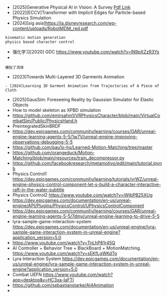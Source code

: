 - [2025]Generative Physical AI in Vision: A Survey [Pdf Link](https://arxiv.org/pdf/2501.10928v2)
- [2022][ECCV]Transformer with Implicit Edges for Particle-based Physics Simulation
- [2024][sig asia]https://la.disneyresearch.com/wp-content/uploads/RobotMDM_red.pdf
```
kinematic motion generation
physics based character control
```
- 强化学习[2020] GDC https://www.youtube.com/watch?v=lN9pXZzR3Ys
- 
```
模拟了流体
```
- [2023]Towards Multi-Layered 3D Garments Animation
```
- [2024]Learning 3D Garment Animation from Trajectories of A Piece of Cloth
```
- [2025]GausSim: Foreseeing Reality by Gaussian Simulator for Elastic Objects
- How to model skeleton as XPBD simulation 
- https://github.com/emirsahin1/VRPhysicsCharacter/blob/main/VirtualCombatSim/Public/PhysicsHand.h
- PreintegratedSkinBRDF
- https://dev.epicgames.com/community/learning/courses/GAR/unreal-engine-learning-agents-5-5/1w7V/unreal-engine-improving-observations-debugging-5-5
- https://github.com/pau1o-hs/Learned-Motion-Matching/tree/master
- https://github.com/orangeduck/Motion-Matching/blob/main/resources/train_decompressor.py
- https://github.com/facebookresearch/metamotivo/edit/main/tutorial.ipynb
- Physics Control1 https://dev.epicgames.com/community/learning/tutorials/vrWZ/unreal-engine-physics-control-component-let-s-build-a-character-interactive-raft-in-the-water-subtitle
- Physics Control2 https://www.youtube.com/watch?v=iWjbPB25XUg
- https://dev.epicgames.com/documentation/en-us/unreal-engine/API/Plugins/PhysicsControl/UPhysicsControlComponent
- https://dev.epicgames.com/community/learning/courses/GAR/unreal-engine-learning-agents-5-5/7dmy/unreal-engine-learning-to-drive-5-5
- lyra-sample-game-interaction-system https://dev.epicgames.com/documentation/en-us/unreal-engine/lyra-sample-game-interaction-system-in-unreal-engine?application_version=5.0
- https://www.youtube.com/watch?v=TnLhP81r45Q
- AI Controller + Behavior Tree + BlackBoard + MotionMatching. https://www.youtube.com/watch?v=sEKfLgWKdTg
- Lyra Interaction System https://dev.epicgames.com/documentation/en-us/unreal-engine/lyra-sample-game-interaction-system-in-unreal-engine?application_version=5.0
- Combat UEFN https://www.youtube.com/watch?app=desktop&v=HC3xa-laFTI
- https://github.com/sebastianstarke/AI4Animation
- 
